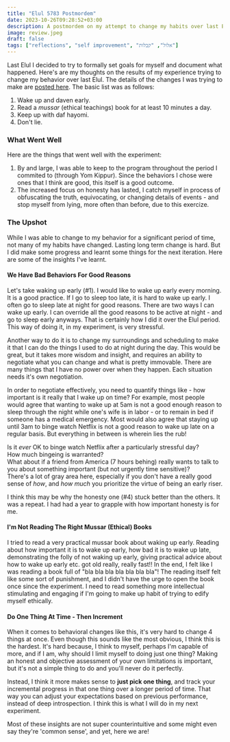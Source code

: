 ```yaml
---
title: "Elul 5783 Postmordem"
date: 2023-10-26T09:28:52+03:00
description: A postmordem on my attempt to change my habits over last Elul.
image: review.jpeg
draft: false
tags: ["reflections", "self improvement", "אלול", "קבלות"]
---
```


Last Elul I decided to try to formally set goals for myself and document what happened. Here's are my thoughts on the results of my experience trying to change my behavior over last Elul. The details of the changes I was trying to make are [posted here](/post/elul-5783). The basic list was as follows:

1. Wake up and daven early.
2. Read a _mussar_ (ethical teachings) book for at least 10 minutes a day.
3. Keep up with daf hayomi.
4. Don't lie.

### What Went Well

Here are the things that went well with the experiment:

1. By and large, I was able to keep to the program throughout the period I commited to (through Yom Kippur). Since the behaviors I chose were ones that I think are good, this itself is a good outcome.
2. The increased focus on honesty has lasted, I catch myself in process of obfuscating the truth, equivocating, or changing details of events - and stop myself from lying, more often than before, due to this exercize.

### The Upshot

While I was able to change to my behavior for a significant period of time, not many of my habits have changed. Lasting long term change is hard. But I did make some progress and learnt some things for the next iteration. Here are some of the insights I've learnt.

#### We Have Bad Behaviors For Good Reasons

Let's take waking up early (#1). I would like to wake up early every morning. It is a good practice.
If I go to sleep too late, it is hard to wake up early. I often go to sleep late at night for good reasons.
There are two ways I can wake up early. I can override all the good reasons to be active at night - and go to sleep early anyways.
That is certainly how I did it over the Elul period. This way of doing it, in my experiment, is very stressful.

Another way to do it is to change my surroundings and scheduling to make it that I can do the things I used to do at night during the day.
This would be great, but it takes more wisdom and insight, and requires an ability to negotiate what you can change and what is pretty immovable.
There are many things that I have no power over when they happen. Each situation needs it's own negotiation.

In order to negotiate effectively, you need to quantify things like - how important is it really that I wake up on time?
For example, most people would agree that wanting to wake up at 5am is not a good enough reason to sleep through the night while one's wife
is in labor - or to remain in bed if someone has a medical emergency.
Most would also agree that staying up until 3am to binge watch Netflix is not a good reason to wake up late on a regular basis.
But everything in between is wherein lies the rub!

Is it _ever_ OK to binge watch Netflix after a particularly stressful day? \
How much bingeing is warranted? \
What about if a friend from America (7 hours behing) really wants to talk to you about something important (but not urgently time sensitive)? \
There's a lot of gray area here, especially if you don't have a really good sense of _how_, and _how much_ you prioritize the virtue of being an early riser.

I think this may be why the honesty one (#4) stuck better than the others. It was a repeat.
I had had a year to grapple with how important honesty is for me.

#### I'm Not Reading The Right Mussar (Ethical) Books

I tried to read a very practical mussar book about waking up early.
Reading about how important it is to wake up early, how bad it is to wake up late, demonstrating the folly of not waking up early, giving practical advice about how to wake up early etc. got old really, really fast!!
In the end, I felt like I was reading a book full of "bla bla bla bla bla bla bla"!
The reading itself felt like some sort of punishment, and I didn't have the urge to open the book once since the experiment.
I need to read something more intellectual stimulating and engaging if I'm going to make up habit of trying to edify myself ethically.

#### Do One Thing At Time - Then Increment

When it comes to behavioral changes like this, it's very hard to change 4 things at once.
Even though this sounds like the most obvious, I think this is the hardest.
It's hard because, I think to myself, perhaps I'm capable of more, and if I am, why should I limit myself to doing just one thing?
Making an honest and objective assessment of your own limitations is important, but it's not a simple thing to do and you'll never do it perfectly.

Instead, I think it more makes sense to **just pick one thing**, and track your incremental progress in that one thing over a longer period of time. That way you can adjust your expectations based on previous performance, instead of deep introspection. I think this is what I will do in my next experiment.

Most of these insights are not super counterintuitive and some might even say they're 'common sense', and yet, here we are!
